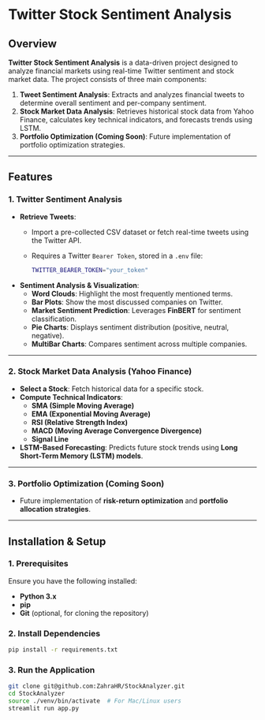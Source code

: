 # Twitter Stock Sentiment Analysis 

## Overview

**Twitter Stock Sentiment Analysis** is a data-driven project designed to analyze financial markets using real-time Twitter sentiment and stock market data. The project consists of three main components:

1. **Tweet Sentiment Analysis**: Extracts and analyzes financial tweets to determine overall sentiment and per-company sentiment.
2. **Stock Market Data Analysis**: Retrieves historical stock data from Yahoo Finance, calculates key technical indicators, and forecasts trends using LSTM.
3. **Portfolio Optimization (Coming Soon)**: Future implementation of portfolio optimization strategies.

---

## Features

### **1. Twitter Sentiment Analysis**
- **Retrieve Tweets**:  
  - Import a pre-collected CSV dataset or fetch real-time tweets using the Twitter API.  
  - Requires a Twitter `Bearer Token`, stored in a `.env` file:
  
    ```bash
    TWITTER_BEARER_TOKEN="your_token"
    ```
- **Sentiment Analysis & Visualization**:
  - **Word Clouds**: Highlight the most frequently mentioned terms.  
  - **Bar Plots**: Show the most discussed companies on Twitter.  
  - **Market Sentiment Prediction**: Leverages **FinBERT** for sentiment classification.  
  - **Pie Charts**: Displays sentiment distribution (positive, neutral, negative).  
  - **MultiBar Charts**: Compares sentiment across multiple companies.  

---

### **2. Stock Market Data Analysis (Yahoo Finance)**
- **Select a Stock**: Fetch historical data for a specific stock.  
- **Compute Technical Indicators**:
  - **SMA (Simple Moving Average)**
  - **EMA (Exponential Moving Average)**
  - **RSI (Relative Strength Index)**
  - **MACD (Moving Average Convergence Divergence)**
  - **Signal Line**
- **LSTM-Based Forecasting**: Predicts future stock trends using **Long Short-Term Memory (LSTM) models**.

---

### **3. Portfolio Optimization (Coming Soon)**
- Future implementation of **risk-return optimization** and **portfolio allocation strategies**.

---

## Installation & Setup

### **1. Prerequisites**
Ensure you have the following installed:
- **Python 3.x**
- **pip**
- **Git** (optional, for cloning the repository)

### **2. Install Dependencies**
```bash
pip install -r requirements.txt
```
### **3. Run the Application**
```bash
git clone git@github.com:ZahraHR/StockAnalyzer.git
cd StockAnalyzer
source ./venv/bin/activate  # For Mac/Linux users
streamlit run app.py
```
